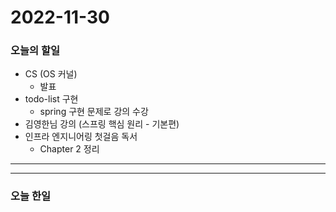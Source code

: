 2022-11-30
==========

### 오늘의 할일
* CS (OS 커널)
  * 발표
* todo-list 구현
    * spring 구현 문제로 강의 수강
* 김영한님 강의 (스프링 핵심 원리 - 기본편)
* 인프라 엔지니어링 첫걸음 독서
    * Chapter 2 정리

<hr/>
<hr/>

### 오늘 한일
